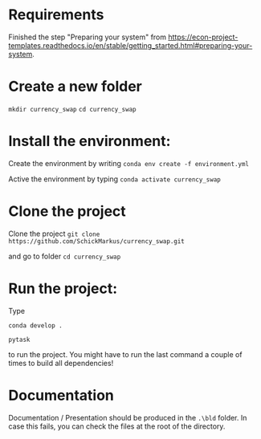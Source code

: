 # Requirements
Finished the step "Preparing your system" from https://econ-project-templates.readthedocs.io/en/stable/getting_started.html#preparing-your-system.

# Create a new folder
`mkdir currency_swap`
`cd currency_swap`

# Install the environment:
Create the environment by writing
`conda env create -f environment.yml`


Active the environment by typing
`conda activate currency_swap`

# Clone the project
Clone the project 
`git clone https://github.com/SchickMarkus/currency_swap.git`

and go to folder
`cd currency_swap`

# Run the project:

Type

`conda develop .`

`pytask`


to run the project.
You might have to run the last command a couple of times to build all dependencies!

# Documentation

Documentation / Presentation should be produced in the `.\bld` folder.
In case this fails, you can check the files at the root of the directory.
